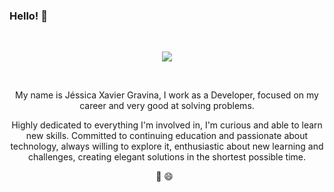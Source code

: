 ### Hello! 👋

<!--
**JessicaXavierGravina/JessicaXavierGravina** is a ✨ _special_ ✨ repository because its `README.md` (this file) appears on your GitHub profile.

Here are some ideas to get you started:

- 🔭 I’m currently working on ...
- 🌱 I’m currently learning ...
- 👯 I’m looking to collaborate on ...
- 🤔 I’m looking for help with ...
- 💬 Ask me about ...
- 📫 How to reach me: ...
- 😄 Pronouns: ...
- ⚡ Fun fact: ...
-->
&nbsp;
<div align="center">
	 <img src="https://readme-typing-svg.herokuapp.com/?font=Roboto&size=40&duration=5000&color=ff6f9c&center=true&vCenter=true&multiline=true&width=300&height=65&lines=Welcome+%F0%9F%8C%90">
</div>


&nbsp;
<div align="center">
<p>My name is Jéssica Xavier Gravina, I work as a Developer, focused on my career and very good at solving problems.</p>
<p>Highly dedicated to everything I'm involved in, I'm curious and able to learn new skills. Committed to continuing education and passionate about technology, always willing to explore it, enthusiastic about new learning and challenges, creating elegant solutions in the shortest possible time.</p> 💬 😄
&nbsp;


